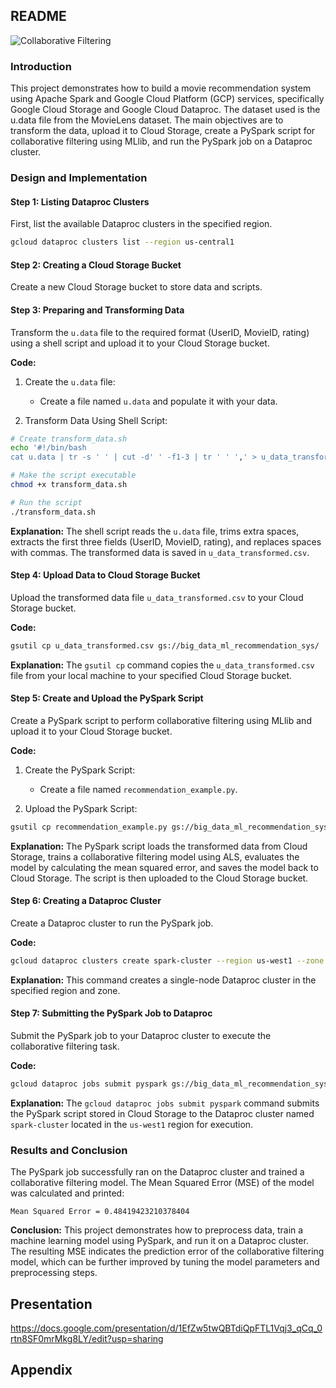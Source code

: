 ## README

![Collaborative Filtering](https://upload.wikimedia.org/wikipedia/commons/5/52/Collaborative_filtering.gif)

### Introduction
This project demonstrates how to build a movie recommendation system using Apache Spark and Google Cloud Platform (GCP) services, specifically Google Cloud Storage and Google Cloud Dataproc. The dataset used is the u.data file from the MovieLens dataset. The main objectives are to transform the data, upload it to Cloud Storage, create a PySpark script for collaborative filtering using MLlib, and run the PySpark job on a Dataproc cluster.

### Design and Implementation

#### Step 1: Listing Dataproc Clusters
First, list the available Dataproc clusters in the specified region.
```bash
gcloud dataproc clusters list --region us-central1
```

#### Step 2: Creating a Cloud Storage Bucket
Create a new Cloud Storage bucket to store data and scripts.

#### Step 3: Preparing and Transforming Data
Transform the `u.data` file to the required format (UserID, MovieID, rating) using a shell script and upload it to your Cloud Storage bucket.

**Code:**
1. Create the `u.data` file:
   - Create a file named `u.data` and populate it with your data.

2. Transform Data Using Shell Script:
```bash
# Create transform_data.sh
echo '#!/bin/bash
cat u.data | tr -s ' ' | cut -d' ' -f1-3 | tr ' ' ',' > u_data_transformed.csv' > transform_data.sh

# Make the script executable
chmod +x transform_data.sh

# Run the script
./transform_data.sh
```
**Explanation:**
The shell script reads the `u.data` file, trims extra spaces, extracts the first three fields (UserID, MovieID, rating), and replaces spaces with commas. The transformed data is saved in `u_data_transformed.csv`.

#### Step 4: Upload Data to Cloud Storage Bucket
Upload the transformed data file `u_data_transformed.csv` to your Cloud Storage bucket.

**Code:**
```bash
gsutil cp u_data_transformed.csv gs://big_data_ml_recommendation_sys/
```
**Explanation:**
The `gsutil cp` command copies the `u_data_transformed.csv` file from your local machine to your specified Cloud Storage bucket.

#### Step 5: Create and Upload the PySpark Script
Create a PySpark script to perform collaborative filtering using MLlib and upload it to your Cloud Storage bucket.

**Code:**
1. Create the PySpark Script:
   - Create a file named `recommendation_example.py`.

2. Upload the PySpark Script:
```bash
gsutil cp recommendation_example.py gs://big_data_ml_recommendation_sys/
```

**Explanation:**
The PySpark script loads the transformed data from Cloud Storage, trains a collaborative filtering model using ALS, evaluates the model by calculating the mean squared error, and saves the model back to Cloud Storage. The script is then uploaded to the Cloud Storage bucket.

#### Step 6: Creating a Dataproc Cluster
Create a Dataproc cluster to run the PySpark job.

**Code:**
```bash
gcloud dataproc clusters create spark-cluster --region us-west1 --zone us-west1-a --single-node
```

**Explanation:**
This command creates a single-node Dataproc cluster in the specified region and zone.

#### Step 7: Submitting the PySpark Job to Dataproc
Submit the PySpark job to your Dataproc cluster to execute the collaborative filtering task.

**Code:**
```bash
gcloud dataproc jobs submit pyspark gs://big_data_ml_recommendation_sys/recommendation_example.py --cluster spark-cluster --region us-west1
```

**Explanation:**
The `gcloud dataproc jobs submit pyspark` command submits the PySpark script stored in Cloud Storage to the Dataproc cluster named `spark-cluster` located in the `us-west1` region for execution.

### Results and Conclusion

The PySpark job successfully ran on the Dataproc cluster and trained a collaborative filtering model. The Mean Squared Error (MSE) of the model was calculated and printed:

```plaintext
Mean Squared Error = 0.48419423210378404
```

**Conclusion:**
This project demonstrates how to preprocess data, train a machine learning model using PySpark, and run it on a Dataproc cluster. The resulting MSE indicates the prediction error of the collaborative filtering model, which can be further improved by tuning the model parameters and preprocessing steps.

## Presentation
https://docs.google.com/presentation/d/1EfZw5twQBTdiQpFTL1Vqj3_qCq_0rtn8SF0mrMkg8LY/edit?usp=sharing

## Appendix
